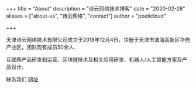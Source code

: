+++
title = "About"
description = "诗云网络技术博客"
date = "2020-02-28"
aliases = ["about-us", "诗云网络", "contact"]
author = "poeticloud"

+++

天津诗云网络技术有限公司成立于2018年12月4日，注册于天津市滨海高新区华苑产业区，团队现有成员50余人.

互联网产品研发和运营、区块链技术及相关应用研发、机器人/人工智能方案及产品设计。

联系我们 [网址](http://www.poeticloud.com)
